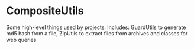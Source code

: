 # CompositeUtils
Some high-level things used by projects. Includes:
GuardUtils to generate md5 hash from a file,
ZipUtils to extract files from archives
and classes for web queries
